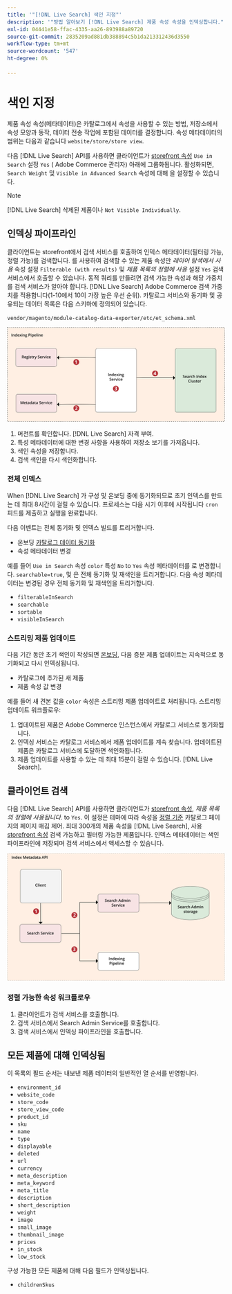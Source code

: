 ```yaml
---
title: '"[!DNL Live Search] 색인 지정"'
description: '"방법 알아보기 [!DNL Live Search] 제품 속성 속성을 인덱싱합니다."'
exl-id: 04441e58-ffac-4335-aa26-893988a89720
source-git-commit: 2835209ad881db388894c5b1da213312436d3550
workflow-type: tm+mt
source-wordcount: '547'
ht-degree: 0%

---
```


# 색인 지정

제품 속성 속성(메타데이터)은 카탈로그에서 속성을 사용할 수 있는 방법, 저장소에서 속성 모양과 동작, 데이터 전송 작업에 포함된 데이터를 결정합니다. 속성 메타데이터의 범위는 다음과 같습니다 `website/store/store view`.

다음 [!DNL Live Search] API를 사용하면 클라이언트가 [storefront 속성](https://docs.magento.com/user-guide/stores/attributes-product.html) `Use in Search` 설정 `Yes` ( Adobe Commerce 관리자) 아래에 그룹화됩니다. 활성화되면, `Search Weight` 및 `Visible in Advanced Search` 속성에 대해 을 설정할 수 있습니다.

>[!NOTE]
>
>[!DNL Live Search] 삭제된 제품이나 `Not Visible Individually`.

## 인덱싱 파이프라인

클라이언트는 storefront에서 검색 서비스를 호출하여 인덱스 메타데이터(필터링 가능, 정렬 가능)를 검색합니다. 를 사용하여 검색할 수 있는 제품 속성만 *레이어 탐색에서 사용* 속성 설정 `Filterable (with results)` 및 *제품 목록의 정렬에 사용* 설정 `Yes` 검색 서비스에서 호출할 수 있습니다.
동적 쿼리를 만들려면 검색 가능한 속성과 해당 가중치를 검색 서비스가 알아야 합니다. [!DNL Live Search] Adobe Commerce 검색 가중치를 적용합니다(1-10에서 10이 가장 높은 우선 순위). 카탈로그 서비스와 동기화 및 공유되는 데이터 목록은 다음 스키마에 정의되어 있습니다.

`vendor/magento/module-catalog-data-exporter/etc/et_schema.xml`

![[!DNL Live Search] 클라이언트 검색 다이어그램 인덱싱](assets/indexing-pipeline.svg)

1. 머천트를 확인합니다. [!DNL Live Search] 자격 부여.
1. 특성 메타데이터에 대한 변경 사항을 사용하여 저장소 보기를 가져옵니다.
1. 색인 속성을 저장합니다.
1. 검색 색인을 다시 색인화합니다.

### 전체 인덱스

When [!DNL Live Search] 가 구성 및 온보딩 중에 동기화되므로 초기 인덱스를 만드는 데 최대 8시간이 걸릴 수 있습니다. 프로세스는 다음 시기 이후에 시작됩니다 `cron` 피드를 제출하고 실행을 완료합니다.

다음 이벤트는 전체 동기화 및 인덱스 빌드를 트리거합니다.

* 온보딩 [카탈로그 데이터 동기화](install.md#synchronize-catalog-data)
* 속성 메타데이터 변경

예를 들어 `Use in Search` 속성 `color` 특성 `No` to `Yes` 속성 메타데이터를 로 변경합니다. `searchable=true`, 및 은 전체 동기화 및 재색인을 트리거합니다. 다음 속성 메타데이터는 변경된 경우 전체 동기화 및 재색인을 트리거합니다.

* `filterableInSearch`
* `searchable`
* `sortable`
* `visibleInSearch`

### 스트리밍 제품 업데이트

다음 기간 동안 초기 색인이 작성되면 [온보딩](install.md#synchronize-catalog-data), 다음 증분 제품 업데이트는 지속적으로 동기화되고 다시 인덱싱됩니다.

* 카탈로그에 추가된 새 제품
* 제품 속성 값 변경

예를 들어 새 견본 값을 `color` 속성은 스트리밍 제품 업데이트로 처리됩니다.
스트리밍 업데이트 워크플로우:

1. 업데이트된 제품은 Adobe Commerce 인스턴스에서 카탈로그 서비스로 동기화됩니다.
1. 인덱싱 서비스는 카탈로그 서비스에서 제품 업데이트를 계속 찾습니다. 업데이트된 제품은 카탈로그 서비스에 도달하면 색인화됩니다.
1. 제품 업데이트를 사용할 수 있는 데 최대 15분이 걸릴 수 있습니다. [!DNL Live Search].

## 클라이언트 검색

다음 [!DNL Live Search] API를 사용하면 클라이언트가 [storefront 속성](https://docs.magento.com/user-guide/catalog/product-attributes.html), *제품 목록의 정렬에 사용됩니다.* to `Yes`. 이 설정은 테마에 따라 속성을 [정렬 기준](https://docs.magento.com/user-guide/catalog/navigation.html) 카탈로그 페이지의 페이지 매김 제어. 최대 300개의 제품 속성을 [!DNL Live Search], 사용 [storefront 속성](https://docs.magento.com/user-guide/stores/attributes-product.html) 검색 가능하고 필터링 가능한 제품입니다.
인덱스 메타데이터는 색인 파이프라인에 저장되며 검색 서비스에서 액세스할 수 있습니다.

![[!DNL Live Search] 인덱스 메타데이터 API 다이어그램](assets/index-metadata-api.svg)

### 정렬 가능한 속성 워크플로우

1. 클라이언트가 검색 서비스를 호출합니다.
1. 검색 서비스에서 Search Admin Service를 호출합니다.
1. 검색 서비스에서 인덱싱 파이프라인을 호출합니다.

## 모든 제품에 대해 인덱싱됨

이 목록의 필드 순서는 내보낸 제품 데이터의 일반적인 열 순서를 반영합니다.

* `environment_id`
* `website_code`
* `store_code`
* `store_view_code`
* `product_id`
* `sku`
* `name`
* `type`
* `displayable`
* `deleted`
* `url`
* `currency`
* `meta_description`
* `meta_keyword`
* `meta_title`
* `description`
* `short_description`
* `weight`
* `image`
* `small_image`
* `thumbnail_image`
* `prices`
* `in_stock`
* `low_stock`

구성 가능한 모든 제품에 대해 다음 필드가 인덱싱됩니다.

* `childrenSkus`
